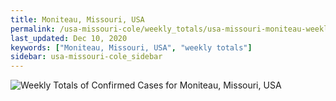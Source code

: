 ```yaml
---
title: Moniteau, Missouri, USA
permalink: /usa-missouri-cole/weekly_totals/usa-missouri-moniteau-weekly_totals.html
last_updated: Dec 10, 2020
keywords: ["Moniteau, Missouri, USA", "weekly totals"]
sidebar: usa-missouri-cole_sidebar
---
```


![Weekly Totals of Confirmed Cases for Moniteau, Missouri, USA](/covid_tracker/images/graphs/usa-missouri-moniteau-weekly_totals_graph.png)
